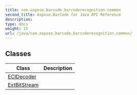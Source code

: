 ```yaml
---
title: com.aspose.barcode.barcoderecognition.common
second_title: Aspose.BarCode for Java API Reference
description: 
type: docs
weight: 15
url: /java/com.aspose.barcode.barcoderecognition.common/
---
```


## Classes

| Class | Description |
| --- | --- |
| [ECIDecoder](../com.aspose.barcode.barcoderecognition.common/ecidecoder) |  |
| [ExtBitStream](../com.aspose.barcode.barcoderecognition.common/extbitstream) |  |
